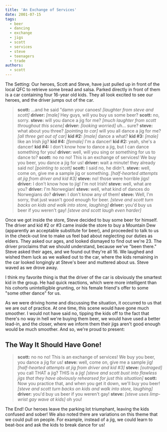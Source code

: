 ```yaml
---
title: 'An Exchange of Services'
date: 2001-07-15
tags:
  - beer
  - dancing
  - exchange
  - jigs
  - scott
  - services
  - steve
  - teenagers
  - trade
authors:
  - scott
---
```


The Setting: Our heroes, Scott and Steve, have just pulled up in front of the local QFC to retrieve some bread and salsa. Parked directly in front of them is a car containing four 16-year old kids. They all look excited to see our heroes, and the driver jumps out of the car.

> **scott:** ...and he said "damn your canoes! _\[laughter from steve and scott\]_ **driver:** _\[male\]_ Hey guys, will you buy us some beer? **scott:** no, sorry. **steve:** will you dance a jig for me? _\[much laughter from scott throughout this scene\]_ **driver:** _\[looking worried\]_ uh... sure? **steve:** what about you three? _\[pointing to car\]_ will you all dance a jig for me? _\[all three get out of car\]_ **kid #2:** _\[male\]_ dance a what? **kid #3:** _\[male\]_ like an Irish jig? **kid #4:** _\[female\]_ I'm a dancer! **kid #2:** yeah, she's a dancer! **kid #4:** I don't know how to dance a jig, but I can dance something for you! **driver:** well, will you sing or something for us to dance to? **scott:** no no no! This is an exchange of services! We buy you beer, you dance a jig for us! **driver:** wait a minute! they already said no! _\[pointing to scott\]_ **scott:** I said no, he didn't. **steve:** well, come on, give me a sample jig or something. _\[half-hearted attempts at jig from driver and kid #3\]_ **steve:** no! those were horrible jigs! **driver:** I don't know how to jig! I'm not Irish! **steve:** well, what are you? **driver:** I'm Norwegian! **steve:** well, what kind of dances do Norwegians do? **driver:** I don't know any of them! **steve:** Well, I'm sorry, that just wasn't good enough for beer. _\[steve and scott turn backs on kids and walk into store, laughing\]_ **driver:** you'd buy us beer if you weren't gay! _\[steve and scott laugh even harder\]_

Once we got inside the store, Steve decided to buy some beer for himself. The driver and kid #2 or #3 came inside the store to buy a Mountain Dew (apparently an acceptable substitute for beer), and proceeded to talk to us in the check-out line to make us feel bad about neglecting our duties as elders. They asked our ages, and looked dismayed to find out we're 23. The driver proclaims that we should understand, because we've "been there." Steve asked their ages, and we found out they're all 16. We laughed and wished them luck as we walked out to the car, where the kids remaining in the car looked longingly at Steve's beer and muttered about us. Steve waved as we drove away.

I think my favorite thing is that the driver of the car is obviously the smartest kid in the group. He had quick reactions, which were more intelligent than his cohorts unintelligible grunting, or his female friend's offer to some "some other dance" for us.

As we were driving home and discussing the situation, it occurred to us that we are out of practice. At one time, this scene would have gone much smoother. I would not have said no, tipping the kids off to the fact that there's no way in hell we're buying them beer, we would have used a better lead-in, and the closer, where we inform them their jigs aren't good enough would be much smoother. And so, we're proud to present:

## The Way It Should Have Gone!

> **scott:** no no no! This is an exchange of services! We buy you beer, you dance a jig for us! **steve:** well, come on, give me a sample jig! _\[half-hearted attempts at jig from driver and kid #3\]_ **steve:** _\[outraged\]_ you call THAT a jig? THIS is a jig! _\[steve and scott bust into flawless jigs that they have obviously rehearsed for just this situation\]_ **scott:** Now you practice that, and when you get it down, we'll buy you beer! _\[steve and scott turn backs on kids and walk into store, laughing\]_ **driver:** you'd buy us beer if you weren't gay! **steve:** _\[steve uses limp-wrist gay wave at kids\]_ oh you!

The End! Our heroes leave the parking lot triumphant, leaving the kids confused and sober! We also noted there are variations on this theme that we could pull on people. For example, instead of a jig, we could learn to beat-box and ask the kids to break dance for us!
